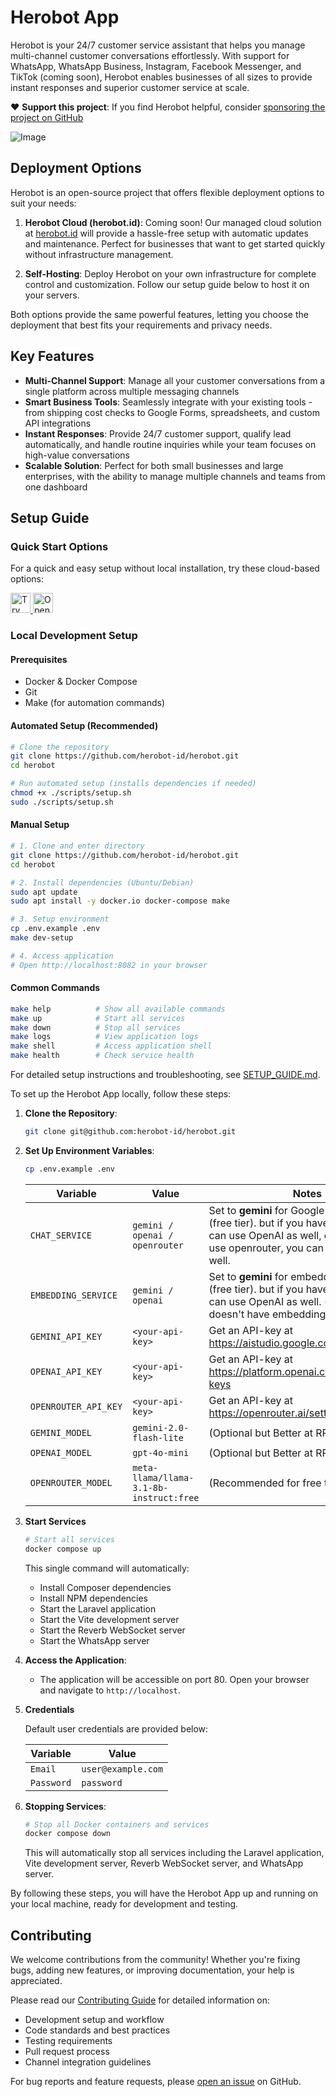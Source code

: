 # Herobot App

Herobot is your 24/7 customer service assistant that helps you manage multi-channel customer conversations effortlessly. With support for WhatsApp, WhatsApp Business, Instagram, Facebook Messenger, and TikTok (coming soon), Herobot enables businesses of all sizes to provide instant responses and superior customer service at scale.

❤️ **Support this project**: If you find Herobot helpful, consider [sponsoring the project on GitHub](https://github.com/sponsors/dihak)

![Image](https://github.com/user-attachments/assets/0e5d0d9a-8aea-4501-90e3-d5396f173104)

## Deployment Options

Herobot is an open-source project that offers flexible deployment options to suit your needs:

1. **Herobot Cloud (herobot.id)**: Coming soon! Our managed cloud solution at [herobot.id](https://herobot.id) will provide a hassle-free setup with automatic updates and maintenance. Perfect for businesses that want to get started quickly without infrastructure management.

2. **Self-Hosting**: Deploy Herobot on your own infrastructure for complete control and customization. Follow our setup guide below to host it on your servers.

Both options provide the same powerful features, letting you choose the deployment that best fits your requirements and privacy needs.

## Key Features

- **Multi-Channel Support**: Manage all your customer conversations from a single platform across multiple messaging channels
- **Smart Business Tools**: Seamlessly integrate with your existing tools - from shipping cost checks to Google Forms, spreadsheets, and custom API integrations
- **Instant Responses**: Provide 24/7 customer support, qualify lead automatically, and handle routine inquiries while your team focuses on high-value conversations
- **Scalable Solution**: Perfect for both small businesses and large enterprises, with the ability to manage multiple channels and teams from one dashboard

## Setup Guide

### Quick Start Options

For a quick and easy setup without local installation, try these cloud-based options:

<a href="https://studio.firebase.google.com/import?url=https://github.com/herobot-id/herobot">
  <picture>
    <source
      media="(prefers-color-scheme: dark)"
      srcset="https://cdn.firebasestudio.dev/btn/try_dark_32.svg">
    <source
      media="(prefers-color-scheme: light)"
      srcset="https://cdn.firebasestudio.dev/btn/try_light_32.svg">
    <img
      height="32"
      alt="Try in Firebase Studio"
      src="https://cdn.firebasestudio.dev/btn/try_blue_32.svg">
  </picture>
</a>
<a href="https://gitpod.io/#https://github.com/herobot-id/herobot">
  <img src="https://gitpod.io/button/open-in-gitpod.svg" alt="Open in Gitpod" height="32">
</a>

### Local Development Setup

#### Prerequisites
- Docker & Docker Compose
- Git
- Make (for automation commands)

#### Automated Setup (Recommended)
```bash
# Clone the repository
git clone https://github.com/herobot-id/herobot.git
cd herobot

# Run automated setup (installs dependencies if needed)
chmod +x ./scripts/setup.sh
sudo ./scripts/setup.sh
```

#### Manual Setup
```bash
# 1. Clone and enter directory
git clone https://github.com/herobot-id/herobot.git
cd herobot

# 2. Install dependencies (Ubuntu/Debian)
sudo apt update
sudo apt install -y docker.io docker-compose make

# 3. Setup environment
cp .env.example .env
make dev-setup

# 4. Access application
# Open http://localhost:8082 in your browser
```

#### Common Commands
```bash
make help          # Show all available commands
make up            # Start all services
make down          # Stop all services
make logs          # View application logs
make shell         # Access application shell
make health        # Check service health
```

For detailed setup instructions and troubleshooting, see [SETUP_GUIDE.md](SETUP_GUIDE.md).

To set up the Herobot App locally, follow these steps:

1. **Clone the Repository**:
    ```sh
    git clone git@github.com:herobot-id/herobot.git
    ```

2. **Set Up Environment Variables**:
    ```sh
    cp .env.example .env
    ```
   | Variable | Value | Notes |
   |----------|-------|-------|
   | `CHAT_SERVICE` | `gemini / openai / openrouter` | Set to **gemini** for Google Gemini chat (free tier). but if you have OpenAI, you can use OpenAI as well, or if you want to use openrouter, you can choose it as well. |
   | `EMBEDDING_SERVICE` | `gemini / openai` | Set to **gemini** for embedding generation (free tier). but if you have OpenAI, you can use OpenAI as well. (openrouter doesn't have embedding models) |
   | `GEMINI_API_KEY` | `<your-api-key>` | Get an API-key at <https://aistudio.google.com/apikey>. |
   | `OPENAI_API_KEY` | `<your-api-key>` | Get an API-key at <https://platform.openai.com/account/api-keys> |
   | `OPENROUTER_API_KEY` | `<your-api-key>` | Get an API-key at <https://openrouter.ai/settings/keys> |
   | `GEMINI_MODEL` | `gemini-2.0-flash-lite` | (Optional but Better at RPM) |
   | `OPENAI_MODEL` | `gpt-4o-mini` | (Optional but Better at RPM) |
   | `OPENROUTER_MODEL` | `meta-llama/llama-3.1-8b-instruct:free` | (Recommended for free tier)

4. **Start Services**
   ```sh
   # Start all services
   docker compose up
   ```
   
   This single command will automatically:
   - Install Composer dependencies
   - Install NPM dependencies
   - Start the Laravel application
   - Start the Vite development server
   - Start the Reverb WebSocket server
   - Start the WhatsApp server

5. **Access the Application**:
   - The application will be accessible on port 80. Open your browser and navigate to `http://localhost`.

6. **Credentials**

   Default user credentials are provided below:
     
   | Variable | Value |
   |----------|-------|
   | `Email` | `user@example.com` |
   | `Password` | `password` |

8. **Stopping Services**:
   ```sh
   # Stop all Docker containers and services
   docker compose down
   ```
   
   This will automatically stop all services including the Laravel application, Vite development server, Reverb WebSocket server, and WhatsApp server.

By following these steps, you will have the Herobot App up and running on your local machine, ready for development and testing.

## Contributing

We welcome contributions from the community! Whether you're fixing bugs, adding new features, or improving documentation, your help is appreciated.

Please read our [Contributing Guide](CONTRIBUTING.md) for detailed information on:
- Development setup and workflow
- Code standards and best practices
- Testing requirements
- Pull request process
- Channel integration guidelines

For bug reports and feature requests, please [open an issue](https://github.com/herobot-id/herobot/issues) on GitHub.
